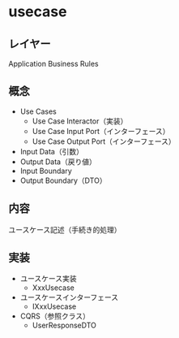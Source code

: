 # usecase

## レイヤー
Application Business Rules

## 概念
- Use Cases
  - Use Case Interactor（実装）
  - Use Case Input Port（インターフェース）
  - Use Case Output Port（インターフェース）
- Input Data（引数）
- Output Data（戻り値）
- Input Boundary
- Output Boundary（DTO）

## 内容
ユースケース記述（手続き的処理）

## 実装
- ユースケース実装
  - XxxUsecase
- ユースケースインターフェース
  - IXxxUsecase
- CQRS（参照クラス）
  - UserResponseDTO
